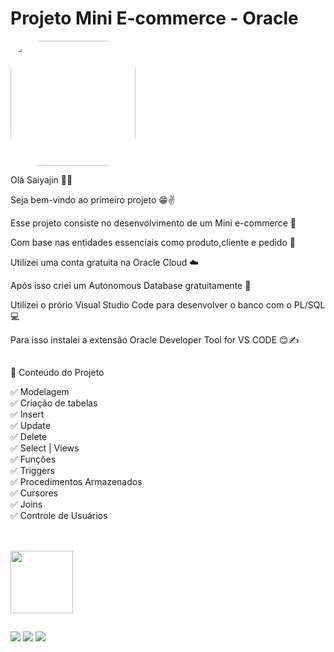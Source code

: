 # Projeto Mini E-commerce - Oracle

<img width="200" height="200" align="center" style="border-radius:50px;" src="https://media1.tenor.com/images/9b790346428732ac43343d1a72d3d0bc/tenor.gif?itemid=12582418" />

Olá Saiyajin 👊💥

Seja bem-vindo ao primeiro projeto 😁✌️

Esse projeto consiste no desenvolvimento de um Mini e-commerce 🛒

Com base nas entidades essenciais como produto,cliente e pedido 🎯

Utilizei uma conta gratuita na Oracle Cloud ☁️

Após isso criei um Autonomous Database gratuitamente 🤖

Utilizei o prório Visual Studio Code para desenvolver o banco com o PL/SQL 💻

Para isso instalei a extensão Oracle Developer Tool for VS CODE 😊✍️

##

📄 Conteúdo do Projeto

✅ Modelagem <br>
✅ Criação de tabelas<br>
✅ Insert<br>
✅ Update<br>
✅ Delete<br>
✅ Select | Views<br>
✅ Funções<br>
✅ Triggers<br>
✅ Procedimentos Armazenados<br>
✅ Cursores<br>
✅ Joins<br>
✅ Controle de Usuários<br>



##

<div style="display: inline_block"><br>
  <img width="100" height="100" align="center" src="https://cdn.jsdelivr.net/gh/devicons/devicon/icons/oracle/oracle-original.svg" />  
</div>

  ##
 
<div> 
  <a href="https://www.youtube.com/channel/UC6aR2nPTkD6GECmEjQBEWtQ" target="_blank"><img src="https://img.shields.io/badge/YouTube-FF0000?style=for-the-badge&logo=youtube&logoColor=white" target="_blank"></a>
  <a href = "mailto:sayajinsql@outlook.com"><img src="https://img.shields.io/badge/Microsoft_Outlook-0078D4?style=for-the-badge&logo=microsoft-outlook&logoColor=white" target="_blank"></a>
  <a href="https://www.linkedin.com/in/jvnogueiraa" target="_blank"><img src="https://img.shields.io/badge/-LinkedIn-%230077B5?style=for-the-badge&logo=linkedin&logoColor=white" target="_blank"></a> 

 
</div>
